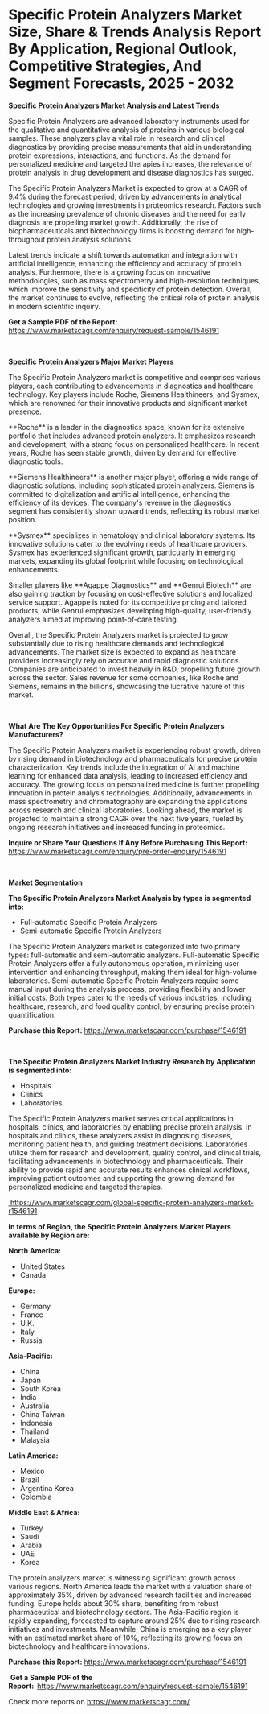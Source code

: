 <p><h1>Specific Protein Analyzers Market Size, Share & Trends Analysis Report By Application, Regional Outlook, Competitive Strategies, And Segment Forecasts, 2025 - 2032</h1></p><p><strong>Specific Protein Analyzers Market Analysis and Latest Trends</strong></p>
<p><p>Specific Protein Analyzers are advanced laboratory instruments used for the qualitative and quantitative analysis of proteins in various biological samples. These analyzers play a vital role in research and clinical diagnostics by providing precise measurements that aid in understanding protein expressions, interactions, and functions. As the demand for personalized medicine and targeted therapies increases, the relevance of protein analysis in drug development and disease diagnostics has surged.</p><p>The Specific Protein Analyzers Market is expected to grow at a CAGR of 9.4% during the forecast period, driven by advancements in analytical technologies and growing investments in proteomics research. Factors such as the increasing prevalence of chronic diseases and the need for early diagnosis are propelling market growth. Additionally, the rise of biopharmaceuticals and biotechnology firms is boosting demand for high-throughput protein analysis solutions.</p><p>Latest trends indicate a shift towards automation and integration with artificial intelligence, enhancing the efficiency and accuracy of protein analysis. Furthermore, there is a growing focus on innovative methodologies, such as mass spectrometry and high-resolution techniques, which improve the sensitivity and specificity of protein detection. Overall, the market continues to evolve, reflecting the critical role of protein analysis in modern scientific inquiry.</p></p>
<p><strong>Get a Sample PDF of the Report:&nbsp;</strong> <a href="https://www.marketscagr.com/enquiry/request-sample/1546191?utm_campaign=2942&utm_medium=2&utm_source=Github&utm_content=ia&utm_term=04032025&utm_id=specific-protein-analyzers">https://www.marketscagr.com/enquiry/request-sample/1546191</a></p>
<p>&nbsp;</p>
<p><strong>Specific Protein Analyzers Major Market Players</strong></p>
<p><p>The Specific Protein Analyzers market is competitive and comprises various players, each contributing to advancements in diagnostics and healthcare technology. Key players include Roche, Siemens Healthineers, and Sysmex, which are renowned for their innovative products and significant market presence.</p><p>**Roche** is a leader in the diagnostics space, known for its extensive portfolio that includes advanced protein analyzers. It emphasizes research and development, with a strong focus on personalized healthcare. In recent years, Roche has seen stable growth, driven by demand for effective diagnostic tools.</p><p>**Siemens Healthineers** is another major player, offering a wide range of diagnostic solutions, including sophisticated protein analyzers. Siemens is committed to digitalization and artificial intelligence, enhancing the efficiency of its devices. The company's revenue in the diagnostics segment has consistently shown upward trends, reflecting its robust market position.</p><p>**Sysmex** specializes in hematology and clinical laboratory systems. Its innovative solutions cater to the evolving needs of healthcare providers. Sysmex has experienced significant growth, particularly in emerging markets, expanding its global footprint while focusing on technological enhancements.</p><p>Smaller players like **Agappe Diagnostics** and **Genrui Biotech** are also gaining traction by focusing on cost-effective solutions and localized service support. Agappe is noted for its competitive pricing and tailored products, while Genrui emphasizes developing high-quality, user-friendly analyzers aimed at improving point-of-care testing.</p><p>Overall, the Specific Protein Analyzers market is projected to grow substantially due to rising healthcare demands and technological advancements. The market size is expected to expand as healthcare providers increasingly rely on accurate and rapid diagnostic solutions. Companies are anticipated to invest heavily in R&D, propelling future growth across the sector. Sales revenue for some companies, like Roche and Siemens, remains in the billions, showcasing the lucrative nature of this market.</p></p>
<p>&nbsp;</p>
<p><strong>What Are The Key Opportunities For Specific Protein Analyzers Manufacturers?</strong></p>
<p><p>The Specific Protein Analyzers market is experiencing robust growth, driven by rising demand in biotechnology and pharmaceuticals for precise protein characterization. Key trends include the integration of AI and machine learning for enhanced data analysis, leading to increased efficiency and accuracy. The growing focus on personalized medicine is further propelling innovation in protein analysis technologies. Additionally, advancements in mass spectrometry and chromatography are expanding the applications across research and clinical laboratories. Looking ahead, the market is projected to maintain a strong CAGR over the next five years, fueled by ongoing research initiatives and increased funding in proteomics.</p></p>
<p><strong>Inquire or Share Your Questions If Any Before Purchasing This Report:</strong> <a href="https://www.marketscagr.com/enquiry/pre-order-enquiry/1546191?utm_campaign=2942&utm_medium=2&utm_source=Github&utm_content=ia&utm_term=04032025&utm_id=specific-protein-analyzers">https://www.marketscagr.com/enquiry/pre-order-enquiry/1546191</a></p>
<p>&nbsp;</p>
<p><strong>Market Segmentation</strong></p>
<p><strong>The Specific Protein Analyzers Market Analysis by types is segmented into:</strong></p>
<p><ul><li>Full-automatic Specific Protein Analyzers</li><li>Semi-automatic Specific Protein Analyzers</li></ul></p>
<p><p>The Specific Protein Analyzers market is categorized into two primary types: full-automatic and semi-automatic analyzers. Full-automatic Specific Protein Analyzers offer a fully autonomous operation, minimizing user intervention and enhancing throughput, making them ideal for high-volume laboratories. Semi-automatic Specific Protein Analyzers require some manual input during the analysis process, providing flexibility and lower initial costs. Both types cater to the needs of various industries, including healthcare, research, and food quality control, by ensuring precise protein quantification.</p></p>
<p><strong>Purchase this Report:&nbsp;</strong><a href="https://www.marketscagr.com/purchase/1546191?utm_campaign=2942&utm_medium=2&utm_source=Github&utm_content=ia&utm_term=04032025&utm_id=specific-protein-analyzers">https://www.marketscagr.com/purchase/1546191</a></p>
<p>&nbsp;</p>
<p><strong>The Specific Protein Analyzers Market Industry Research by Application is segmented into:</strong></p>
<p><ul><li>Hospitals</li><li>Clinics</li><li>Laboratories</li></ul></p>
<p><p>The Specific Protein Analyzers market serves critical applications in hospitals, clinics, and laboratories by enabling precise protein analysis. In hospitals and clinics, these analyzers assist in diagnosing diseases, monitoring patient health, and guiding treatment decisions. Laboratories utilize them for research and development, quality control, and clinical trials, facilitating advancements in biotechnology and pharmaceuticals. Their ability to provide rapid and accurate results enhances clinical workflows, improving patient outcomes and supporting the growing demand for personalized medicine and targeted therapies.</p></p>
<p><a href="https://www.marketscagr.com/global-specific-protein-analyzers-market-r1546191?utm_campaign=2942&utm_medium=2&utm_source=Github&utm_content=ia&utm_term=04032025&utm_id=specific-protein-analyzers">&nbsp;https://www.marketscagr.com/global-specific-protein-analyzers-market-r1546191</a></p>
<p><strong>In terms of Region, the Specific Protein Analyzers Market Players available by Region are:</strong></p>
<p>
    <p> <strong> North America: </strong>
        <ul>
            <li>United States</li>
            <li>Canada</li>
        </ul>
        </p> 
    <p> <strong> Europe: </strong>
        <ul>
            <li>Germany</li>
            <li>France</li>
            <li>U.K.</li>
            <li>Italy</li>
            <li>Russia</li>
        </ul>
        </p> 
    <p> <strong> Asia-Pacific: </strong>
        <ul>
            <li>China</li>
            <li>Japan</li>
            <li>South Korea</li>
            <li>India</li>
            <li>Australia</li>
            <li>China Taiwan</li>
            <li>Indonesia</li>
            <li>Thailand</li>
            <li>Malaysia</li>
        </ul>
        </p> 
    <p> <strong> Latin America: </strong>
        <ul>
            <li>Mexico</li>
            <li>Brazil</li>
            <li>Argentina Korea</li>
            <li>Colombia</li>
        </ul>
        </p> 
    <p> <strong> Middle East & Africa: </strong>
        <ul>
            <li>Turkey</li>
            <li>Saudi</li>
            <li>Arabia</li>
            <li>UAE</li>
            <li>Korea</li>
        </ul>
    </p>
    </p>
<p><p>The protein analyzers market is witnessing significant growth across various regions. North America leads the market with a valuation share of approximately 35%, driven by advanced research facilities and increased funding. Europe holds about 30% share, benefiting from robust pharmaceutical and biotechnology sectors. The Asia-Pacific region is rapidly expanding, forecasted to capture around 25% due to rising research initiatives and investments. Meanwhile, China is emerging as a key player with an estimated market share of 10%, reflecting its growing focus on biotechnology and healthcare innovations.</p></p>
<p><strong>Purchase this Report: </strong><a href="https://www.marketscagr.com/purchase/1546191?utm_campaign=2942&utm_medium=2&utm_source=Github&utm_content=ia&utm_term=04032025&utm_id=specific-protein-analyzers">https://www.marketscagr.com/purchase/1546191</a></p>
<p>&nbsp;<strong>Get a Sample PDF of the Report:&nbsp;&nbsp;</strong><a href="https://www.marketscagr.com/enquiry/request-sample/1546191?utm_campaign=2942&utm_medium=2&utm_source=Github&utm_content=ia&utm_term=04032025&utm_id=specific-protein-analyzers">https://www.marketscagr.com/enquiry/request-sample/1546191</a></p>
<p><strong></strong></p>
<p>Check more reports on <a href="https://www.marketscagr.com/?utm_campaign=2942&utm_medium=2&utm_source=Github&utm_content=ia&utm_term=04032025&utm_id=specific-protein-analyzers">https://www.marketscagr.com/</a></p>